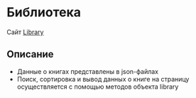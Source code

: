 # Библиотека
Сайт [Library](https://vlad66m.github.io/libraryScripts/)
## Описание
* Данные о книгах представлены в json-файлах
* Поиск, сортировка и вывод данных о книге на страницу осуществляется с помощью методов объекта library
